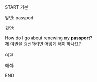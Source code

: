 START
기본

앞면:
passport


뒷면:
<div>How do I go about renewing my <strong>passport</strong>? </div><div><div>제 여권을 갱신하려면 어떻게 해야 하나요?</div></div><div><br></div><div>여권</div>


해석:
<!--ID: 1746614454406-->
END